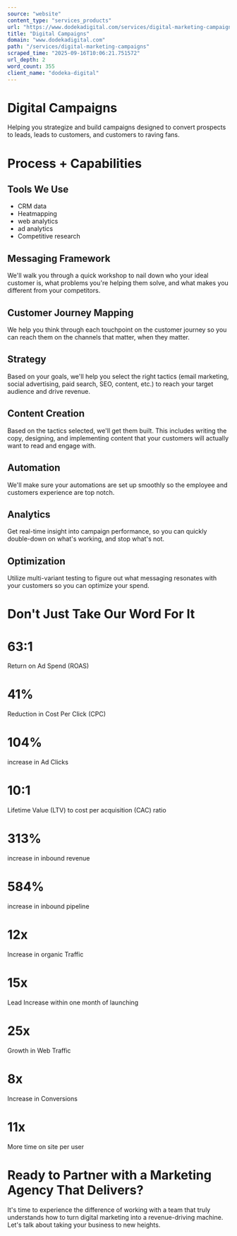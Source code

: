 ```yaml
---
source: "website"
content_type: "services_products"
url: "https://www.dodekadigital.com/services/digital-marketing-campaigns"
title: "Digital Campaigns"
domain: "www.dodekadigital.com"
path: "/services/digital-marketing-campaigns"
scraped_time: "2025-09-16T10:06:21.751572"
url_depth: 2
word_count: 355
client_name: "dodeka-digital"
---
```


# Digital Campaigns

Helping you strategize and build campaigns designed to convert prospects to leads, leads to customers, and customers to raving fans.

# Process + Capabilities

## Tools We Use

- CRM data
- Heatmapping
- web analytics
- ad analytics
- Competitive research

## Messaging Framework

We'll walk you through a quick workshop to nail down who your ideal customer is, what problems you're helping them solve, and what makes you different from your competitors.

## Customer Journey Mapping

We help you think through each touchpoint on the customer journey so you can reach them on the channels that matter, when they matter.

## Strategy

Based on your goals, we'll help you select the right tactics (email marketing, social advertising, paid search, SEO, content, etc.) to reach your target audience and drive revenue.

## Content Creation

Based on the tactics selected, we'll get them built. This includes writing the copy, designing, and implementing content that your customers will actually want to read and engage with.

## Automation

We'll make sure your automations are set up smoothly so the employee and customers experience are top notch.

## Analytics

Get real-time insight into campaign performance, so you can quickly double-down on what's working, and stop what's not.

## Optimization

Utilize multi-variant testing to figure out what messaging resonates with your customers so you can optimize your spend.

# Don't Just Take Our Word For It

# 63:1

Return on Ad Spend (ROAS)

# 41%

Reduction in Cost Per Click (CPC)

# 104%

increase in Ad Clicks

# 10:1

Lifetime Value (LTV) to cost per acquisition (CAC) ratio

# 313%

increase in inbound revenue

# 584%

increase in inbound pipeline

# 12x

Increase in organic Traffic

# 15x

Lead Increase within one month of launching

# 25x

Growth in Web Traffic

# 8x

Increase in Conversions

# 11x

More time on site per user

# Ready to Partner with a Marketing Agency That Delivers?

It's time to experience the difference of working with a team that truly understands how to turn digital marketing into a revenue-driving machine. Let's talk about taking your business to new heights.